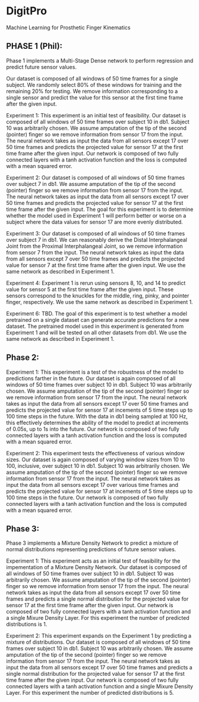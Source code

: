 # DigitPro
Machine Learning for Prosthetic Finger Kinematics

## PHASE 1 (Phil): 

Phase 1 implements a Multi-Stage Dense network to perform regression and predict future sensor values. 

Our dataset is composed of all windows of 50 time frames for a single subject. We randomly select 80% of these windows for training and the remaining 20% for testing. We remove information corresponding to a single sensor and predict the value for this sensor at the first time frame after the given input. 

Experiment 1: This experiment is an initial test of feasibility. Our dataset is composed of all windows of 50 time frames over subject 10 in db1. Subject 10 was arbitrarily chosen. We assume amputation of the tip of the second (pointer) finger so we remove information from sensor 17 from the input. The neural network takes as input the data from all sensors except 17 over 50 time frames and predicts the projected value for sensor 17 at the first time frame after the given input. Our network is composed of two fully connected layers with a tanh activation function and the loss is computed with a mean squared error.

Experiment 2: Our dataset is composed of all windows of 50 time frames over subject 7 in db1. We assume amputation of the tip of the second (pointer) finger so we remove information from sensor 17 from the input. The neural network takes as input the data from all sensors except 17 over 50 time frames and predicts the projected value for sensor 17 at the first time frame after the given input. The goal for this experiment is to determine whether the model used in Experiment 1 will perform better or worse on a subject where the data values for sensor 17 are more evenly distributed.

Experiment 3: Our dataset is composed of all windows of 50 time frames over subject 7 in db1. We can reasonably derive the Distal Interphalangeal Joint from the Proximal Interphalangeal Joint, so we remove information from sensor 7 from the input. The neural network takes as input the data from all sensors except 7 over 50 time frames and predicts the projected value for sensor 7 at the first time frame after the given input. We use the same network as described in Experiment 1.

Experiment 4: Experiment 1 is rerun using sensors 8, 10, and 14 to predict value for sensor 5 at the first time frame after the given input. These sensors correspond to the knuckles for the middle, ring, pinky, and pointer finger, respectively. We use the same network as described in Experiment 1.

Experiment 6: TBD. The goal of this experiment is to test whether a model pretrained on a single dataset can generate accurate predictions for a new dataset. The pretrained model used in this experiment is generated from Experiment 1 and will be tested on all other datasets from db1. We use the same network as described in Experiment 1.

## Phase 2:

Experiment 1: This experiment is a test of the robustness of the model to predictions farther in the future. Our dataset is again composed of all windows of 50 time frames over subject 10 in db1. Subject 10 was arbitrarily chosen. We assume amputation of the tip of the second (pointer) finger so we remove information from sensor 17 from the input. The neural network takes as input the data from all sensors except 17 over 50 time frames and predicts the projected value for sensor 17 at incements of 5 time steps up to 100 time steps in the future. With the data in db1 being sampled at 100 Hz, this effectively determines the ability of the model to predict at increments of 0.05s, up to 1s into the future. Our network is composed of two fully connected layers with a tanh activation function and the loss is computed with a mean squared error.

Experiment 2: This experiment tests the effectiveness of various window sizes. Our dataset is again composed of varying window sizes from 10 to 100, inclusive, over subject 10 in db1. Subject 10 was arbitrarily chosen. We assume amputation of the tip of the second (pointer) finger so we remove information from sensor 17 from the input. The neural network takes as input the data from all sensors except 17 over various time frames and predicts the projected value for sensor 17 at incements of 5 time steps up to 100 time steps in the future. Our network is composed of two fully connected layers with a tanh activation function and the loss is computed with a mean squared error.

## Phase 3: 

Phase 3 implements a Mixture Density Network to predict a mixture of normal distributions representing predictions of future sensor values.

Experiment 1: This experiment acts as an initial test of feasibility for the impementation of a Mixture Density Network. Our dataset is composed of all windows of 50 time frames over subject 10 in db1. Subject 10 was arbitrarily chosen. We assume amputation of the tip of the second (pointer) finger so we remove information from sensor 17 from the input. The neural network takes as input the data from all sensors except 17 over 50 time frames and predicts a single normal distribution for the projected value for sensor 17 at the first time frame after the given input. Our network is composed of two fully connected layers with a tanh activation function and a single Mixure Density Layer. For this experiment the number of predicted distributions is 1. 

Experiment 2: This experiment expands on the Experiment 1 by predicting a mixture of distributions. Our dataset is composed of all windows of 50 time frames over subject 10 in db1. Subject 10 was arbitrarily chosen. We assume amputation of the tip of the second (pointer) finger so we remove information from sensor 17 from the input. The neural network takes as input the data from all sensors except 17 over 50 time frames and predicts a single normal distribution for the projected value for sensor 17 at the first time frame after the given input. Our network is composed of two fully connected layers with a tanh activation function and a single Mixure Density Layer. For this experiment the number of predicted distributions is 5. 